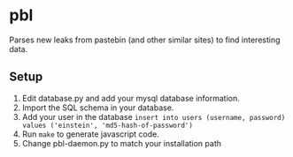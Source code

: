 pbl
===

Parses new leaks from pastebin (and other similar sites) to find interesting data.

Setup
-----
1. Edit database.py and add your mysql database information.
2. Import the SQL schema in your database.
3. Add your user in the database ```insert into users (username, password) values ('einstein', 'md5-hash-of-password')```
4. Run ```make``` to generate javascript code.
5. Change pbl-daemon.py to match your installation path

